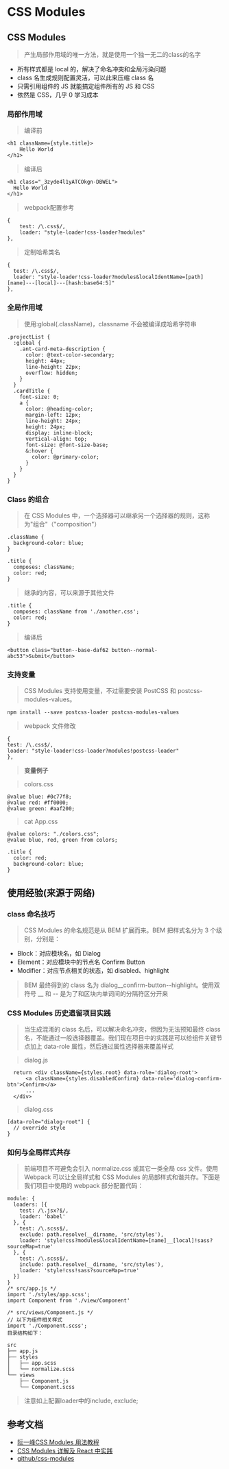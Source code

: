 # CSS Modules

## CSS Modules
> 产生局部作用域的唯一方法，就是使用一个独一无二的class的名字
- 所有样式都是 local 的，解决了命名冲突和全局污染问题
- class 名生成规则配置灵活，可以此来压缩 class 名
- 只需引用组件的 JS 就能搞定组件所有的 JS 和 CSS
- 依然是 CSS，几乎 0 学习成本

### 局部作用域

> 编译前
```
<h1 className={style.title}>
    Hello World
</h1>
```

> 编译后
```
<h1 class="_3zyde4l1yATCOkgn-DBWEL">
  Hello World
</h1>
```

> webpack配置参考
```
{
    test: /\.css$/,
    loader: "style-loader!css-loader?modules"
},
```

> 定制哈希类名
```
{
  test: /\.css$/,
  loader: "style-loader!css-loader?modules&localIdentName=[path][name]---[local]---[hash:base64:5]"
},
```

### 全局作用域
> 使用:global(.className)，classname 不会被编译成哈希字符串
```
.projectList {
  :global {
    .ant-card-meta-description {
      color: @text-color-secondary;
      height: 44px;
      line-height: 22px;
      overflow: hidden;
    }
  }
  .cardTitle {
    font-size: 0;
    a {
      color: @heading-color;
      margin-left: 12px;
      line-height: 24px;
      height: 24px;
      display: inline-block;
      vertical-align: top;
      font-size: @font-size-base;
      &:hover {
        color: @primary-color;
      }
    }
  }
}
```

### Class 的组合
> 在 CSS Modules 中，一个选择器可以继承另一个选择器的规则，这称为"组合"（"composition"）

```
.className {
  background-color: blue;
}

.title {
  composes: className;
  color: red;
}
```
> 继承的内容，可以来源于其他文件
```
.title {
  composes: className from './another.css';
  color: red;
}
```

> 编译后
```
<button class="button--base-daf62 button--normal-abc53">Submit</button>
```

### 支持变量
> CSS Modules 支持使用变量，不过需要安装 PostCSS 和 postcss-modules-values。
```
npm install --save postcss-loader postcss-modules-values
```

> webpack 文件修改
```
{
test: /\.css$/,
loader: "style-loader!css-loader?modules!postcss-loader"
},
```

> **变量例子**

> colors.css

```
@value blue: #0c77f8;
@value red: #ff0000;
@value green: #aaf200;
```
> cat App.css

```
@value colors: "./colors.css";
@value blue, red, green from colors;

.title {
  color: red;
  background-color: blue;
}
```

## 使用经验(来源于网络)

### class 命名技巧
> CSS Modules 的命名规范是从 BEM 扩展而来。BEM 把样式名分为 3 个级别，分别是：

- Block：对应模块名，如 Dialog
- Element：对应模块中的节点名 Confirm Button
- Modifier：对应节点相关的状态，如 disabled、highlight

> BEM 最终得到的 class 名为 dialog__confirm-button--highlight。使用双符号 __ 和 -- 是为了和区块内单词间的分隔符区分开来

### CSS Modules 历史遗留项目实践
> 当生成混淆的 class 名后，可以解决命名冲突，但因为无法预知最终 class 名，不能通过一般选择器覆盖。我们现在项目中的实践是可以给组件关键节点加上 data-role 属性，然后通过属性选择器来覆盖样式

> dialog.js

```
  return <div className={styles.root} data-role='dialog-root'>
      <a className={styles.disabledConfirm} data-role='dialog-confirm-btn'>Confirm</a>
      ...
  </div>
```
> dialog.css

```
[data-role="dialog-root"] {
  // override style
}
```

### 如何与全局样式共存
> 前端项目不可避免会引入 normalize.css 或其它一类全局 css 文件。使用 Webpack 可以让全局样式和 CSS Modules 的局部样式和谐共存。下面是我们项目中使用的 webpack 部分配置代码：

```
module: {
  loaders: [{
    test: /\.jsx?$/,
    loader: 'babel'
  }, {
    test: /\.scss$/,
    exclude: path.resolve(__dirname, 'src/styles'),
    loader: 'style!css?modules&localIdentName=[name]__[local]!sass?sourceMap=true'
  }, {
    test: /\.scss$/,
    include: path.resolve(__dirname, 'src/styles'),
    loader: 'style!css!sass?sourceMap=true'
  }]
}
/* src/app.js */
import './styles/app.scss';
import Component from './view/Component'

/* src/views/Component.js */
// 以下为组件相关样式
import './Component.scss';
目录结构如下：

src
├── app.js
├── styles
│   ├── app.scss
│   └── normalize.scss
└── views
    ├── Component.js
    └── Component.scss
```
> 注意如上配置loader中的include, exclude;

## 参考文档

- [阮一峰CSS Modules 用法教程](http://www.ruanyifeng.com/blog/2016/06/css_modules.html)
- [CSS Modules 详解及 React 中实践](https://github.com/camsong/blog/issues/5)
- [github/css-modules](https://github.com/css-modules/css-modules)
